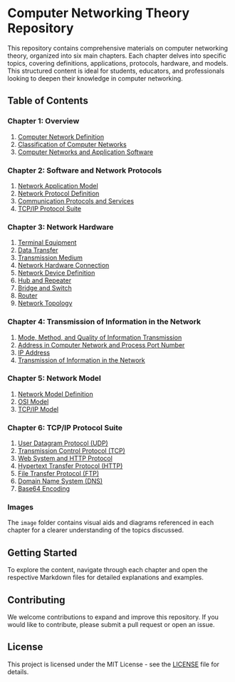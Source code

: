 # Computer Networking Theory Repository

This repository contains comprehensive materials on computer networking theory, organized into six main chapters. Each chapter delves into specific topics, covering definitions, applications, protocols, hardware, and models. This structured content is ideal for students, educators, and professionals looking to deepen their knowledge in computer networking.

## Table of Contents

### Chapter 1: Overview
1. [Computer Network Definition](Chapter1-Overview/1_ComputerNetworkDefinition.md)
2. [Classification of Computer Networks](Chapter1-Overview/2_ClassificationOfComputerNetworks.md)
3. [Computer Networks and Application Software](Chapter1-Overview/3_ComputerNetworksAndApplicationSoftware.md)

### Chapter 2: Software and Network Protocols
1. [Network Application Model](Chapter2-Software_And_Network_Protocols/1_NetworkApplicationModel.md)
2. [Network Protocol Definition](Chapter2-Software_And_Network_Protocols/2_NetworkProtocolDefinition.md)
3. [Communication Protocols and Services](Chapter2-Software_And_Network_Protocols/3_CommunicationProtocolsAndServices.md)
4. [TCP/IP Protocol Suite](Chapter2-Software_And_Network_Protocols/4_TCP-IP_ProtocolSuite.md)

### Chapter 3: Network Hardware
1. [Terminal Equipment](Chapter3-Network_Hardware/1_TerminalEquipment.md)
2. [Data Transfer](Chapter3-Network_Hardware/2_DataTransfer.md)
3. [Transmission Medium](Chapter3-Network_Hardware/3_TransmissionMedium.md)
4. [Network Hardware Connection](Chapter3-Network_Hardware/4_NetworkHardwareConnection.md)
5. [Network Device Definition](Chapter3-Network_Hardware/5_NetworkDeviceDefinition.md)
6. [Hub and Repeater](Chapter3-Network_Hardware/6_HubAndRepeater.md)
7. [Bridge and Switch](Chapter3-Network_Hardware/7_BridgeAndSwitch.md)
8. [Router](Chapter3-Network_Hardware/8_Router.md)
9. [Network Topology](Chapter3-Network_Hardware/9_Topology.md)

### Chapter 4: Transmission of Information in the Network
1. [Mode, Method, and Quality of Information Transmission](Chapter4-Transmission_Of_Information_In_The_Network/1_ModeMethodAndQualityOfInformationTransmission.md)
2. [Address in Computer Network and Process Port Number](Chapter4-Transmission_Of_Information_In_The_Network/2_AddressInComputerNetworkAndProcessPortNumber.md)
3. [IP Address](Chapter4-Transmission_Of_Information_In_The_Network/3_IPAddress.md)
4. [Transmission of Information in the Network](Chapter4-Transmission_Of_Information_In_The_Network/4_TransmissionOfInformationInTheNetwork.md)

### Chapter 5: Network Model
1. [Network Model Definition](Chapter5-Network_Model/1_NetworkModelDefinition.md)
2. [OSI Model](Chapter5-Network_Model/2_OSI.md)
3. [TCP/IP Model](Chapter5-Network_Model/3_TCPIP.md)

### Chapter 6: TCP/IP Protocol Suite
1. [User Datagram Protocol (UDP)](Chapter6-TCP_IP_Protocol_Suite/1_UDP.md)
2. [Transmission Control Protocol (TCP)](Chapter6-TCP_IP_Protocol_Suite/2_TCP.md)
3. [Web System and HTTP Protocol](Chapter6-TCP_IP_Protocol_Suite/3_WebSystemAndHTTP-Protocol.md)
4. [Hypertext Transfer Protocol (HTTP)](Chapter6-TCP_IP_Protocol_Suite/4_HTTP.md)
5. [File Transfer Protocol (FTP)](Chapter6-TCP_IP_Protocol_Suite/5_FTP.md)
6. [Domain Name System (DNS)](Chapter6-TCP_IP_Protocol_Suite/6_DNS.md)
7. [Base64 Encoding](Chapter6-TCP_IP_Protocol_Suite/7_Base64.md)

### Images
The `image` folder contains visual aids and diagrams referenced in each chapter for a clearer understanding of the topics discussed.

## Getting Started

To explore the content, navigate through each chapter and open the respective Markdown files for detailed explanations and examples.

## Contributing

We welcome contributions to expand and improve this repository. If you would like to contribute, please submit a pull request or open an issue.

## License

This project is licensed under the MIT License - see the [LICENSE](LICENSE.md) file for details.
